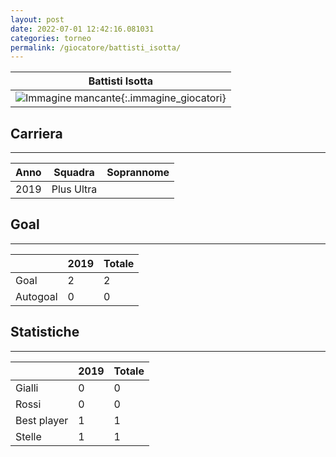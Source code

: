 ```yaml
---
layout: post
date: 2022-07-01 12:42:16.081031
categories: torneo
permalink: /giocatore/battisti_isotta/
---
```

<link rel='stylesheets' href='./../assets/giocatori.css'>

| Battisti Isotta |
|:-----:|
| ![Immagine mancante]('./../../assets/giocatori/battisti_isotta.png){:.immagine_giocatori} |


## Carriera
----

|Anno|Squadra|Soprannome|
|:---:|---|---|
|2019|Plus Ultra||


## Goal
----

| |2019| Totale |
|---|---|---|
|Goal|2|2|
|Autogoal|0|0|


## Statistiche
----

| |2019| Totale |
|---|---|---|
|Gialli|0|0|
|Rossi|0|0|
|Best player|1|1|
|Stelle|1|1|